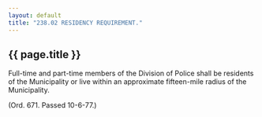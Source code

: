 ```yaml
---
layout: default 
title: "238.02 RESIDENCY REQUIREMENT."
---
```


{{ page.title }}
----------------

Full-time and part-time members of the Division of Police shall be
residents of the Municipality or live within an approximate fifteen-mile
radius of the Municipality.

(Ord. 671. Passed 10-6-77.)
